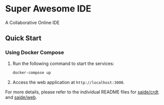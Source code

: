 # Super Awesome IDE

A Collaborative Online IDE

## Quick Start
### Using Docker Compose

1. Run the following command to start the services:
    ```sh
    docker-compose up
    ```

2. Access the web application at `http://localhost:3000`.

For more details, please refer to the individual README files for [saide/crdt](./crdt/README.md) and [saide/web](./web/README.md).